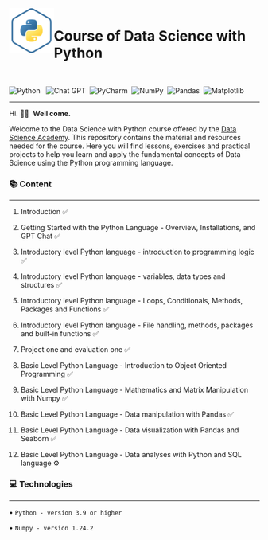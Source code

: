 
<img align="left" width="90" height="90" src="https://raw.githubusercontent.com/Ordep22/Course-of-data-science/c6dfd9bf6130a8dcd6b1a5cf8140c905b424f14e/Images/python.svg">
<p vertical-align="middle"><h1>Course of Data Science with Python</h1></p>
&nbsp;&nbsp;&nbsp;&nbsp;&nbsp;&nbsp;&nbsp;&nbsp;&nbsp;&nbsp;&nbsp;&nbsp;&nbsp;&nbsp;&nbsp;&nbsp;&nbsp;&nbsp;&nbsp;&nbsp;&nbsp;&nbsp;&nbsp;&nbsp;&nbsp;&nbsp;
&nbsp;&nbsp;

![Python](https://img.shields.io/badge/python-3670A0?style=for-the-badge&logo=python&logoColor=ffdd54)&nbsp;&nbsp;
![Chat GPT](https://img.shields.io/badge/chatGPT-74aa9c?style=for-the-badge&logo=openai&logoColor=white)&nbsp;&nbsp;![PyCharm](https://img.shields.io/badge/pycharm-143?style=for-the-badge&logo=pycharm&logoColor=black&color=black&labelColor=green)&nbsp;&nbsp;![NumPy](https://img.shields.io/badge/numpy-%23013243.svg?style=for-the-badge&logo=numpy&logoColor=white)&nbsp;&nbsp;![Pandas](https://img.shields.io/badge/pandas-%23150458.svg?style=for-the-badge&logo=pandas&logoColor=white)&nbsp;&nbsp;![Matplotlib](https://img.shields.io/badge/Matplotlib-%23ffffff.svg?style=for-the-badge&logo=Matplotlib&logoColor=black)

<hr>

Hi.&nbsp;👋🏻 &nbsp;**Well come.**&nbsp;
<br>

Welcome to the Data Science with Python course offered by the [Data Science Academy](https://www.datascienceacademy.com.br). This repository contains the material and resources needed for the course. Here you will find lessons, exercises and practical projects to help you learn and apply the fundamental concepts of Data Science using the Python programming language.
<br>

### 📚 Content
<hr>

1. Introduction ✅

2. Getting Started with the Python Language - Overview, Installations, and GPT Chat ✅

3. Introductory level Python language - introduction to programming logic ✅

4. Introductory level Python language - variables, data types and structures ✅

5. Introductory level Python language - Loops, Conditionals, Methods, Packages and Functions ✅

6. Introductory level Python language - File handling, methods, packages and built-in functions ✅

7. Project one and evaluation one ✅

8. Basic Level Python Language - Introduction to Object Oriented Programming ✅

9. Basic Level Python Language - Mathematics and Matrix Manipulation with Numpy ✅

10. Basic Level Python Language - Data manipulation with Pandas ✅

11. Basic Level Python Language - Data visualization with Pandas and Seaborn ✅

12. Basic Level Python Language - Data analyses with Python and SQL language  ⚙️ 
 

### 💻  Technologies
<hr>

• ``Python - version 3.9 or higher``

• ``Numpy - version 1.24.2``
